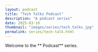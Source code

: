 ```yaml
---
layout: podcast
title: "Tech Talks Podcast"
description: "A podcast series"
date: 2025-03-10
thumbnail: "images/series/tech_talks.jpg"
permalink: series/tech-talk.html
---
```


Welcome to the ** Podcast** series.

<!-- Here you can add an episodes list, embed audio players, or provide links to individual episodes as desired. -->
